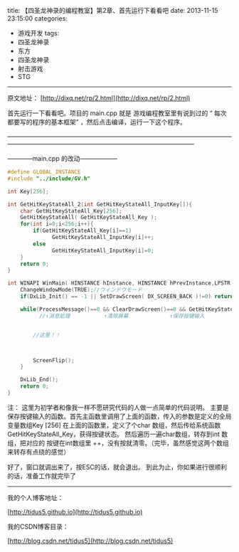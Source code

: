 title: 【四圣龙神录的编程教室】第2章、首先运行下看看吧
date: 2013-11-15 23:15:00
categories:
- 游戏开发
tags:
- 四圣龙神录
- 东方
- 四圣龙神录
- 射击游戏
- STG
---

原文地址：
[http://dixq.net/rp/2.html](http://dixq.net/rp/2.html)

首先运行一下看看吧。项目的 main.cpp 就是 游戏编程教室里有说到过的 “ 每次都要写的程序的基本框架” ，然后点击编译，运行一下这个程序。

 <!--more-->
——————————————————————————————————————————————————————————————————

————main.cpp 的改动——————

```cpp
#define GLOBAL_INSTANCE 
#include "../include/GV.h"

int Key[256];

int GetHitKeyStateAll_2(int GetHitKeyStateAll_InputKey[]){
    char GetHitKeyStateAll_Key[256];
    GetHitKeyStateAll( GetHitKeyStateAll_Key );
    for(int i=0;i<256;i++){
        if(GetHitKeyStateAll_Key[i]==1)
              GetHitKeyStateAll_InputKey[i]++;
        else                           
              GetHitKeyStateAll_InputKey[i]=0;
    }
    return 0;
}

int WINAPI WinMain( HINSTANCE hInstance, HINSTANCE hPrevInstance,LPSTR lpCmdLine, int nCmdShow ){
    ChangeWindowMode(TRUE);//ウィンドウモード
    if(DxLib_Init() == -1 || SetDrawScreen( DX_SCREEN_BACK )!=0) return -1;//初始化和设置双缓冲屏幕

    while(ProcessMessage()==0 && ClearDrawScreen()==0 && GetHitKeyStateAll_2(Key)==0 && Key[KEY_INPUT_ESCAPE]==0){
          //↑消息処理       　  ↑清除屏幕    　　　    ↑保存按键输入　　　　　　　↑没有按ESC键


        //这里！！



        ScreenFlip();
    }

    DxLib_End();
    return 0;
}

```

注：
这里为初学者和像我一样不愿研究代码的人做一点简单的代码说明。
主要是保存按键输入的函数。首先主函数里调用了上面的函数，传入的参数是定义的全局变量数组Key [256]
在上面的函数里，定义了个char 数组，然后传给系统函数GetHitKeyStateAll_Key，获得按键状态。
然后遍历一遍char数组，转存到int 数组，把对应的 按键在int数组里 ++，没有按就清零。（完毕，虽然感觉这两个数组来转存有点绕的感觉）

好了，窗口就调出来了，按ESC的话，就会退出。
到此为止，你如果进行很顺利的话，准备工作就完毕了



---
我的个人博客地址：

[http://tidus5.github.io](http://tidus5.github.io)

我的CSDN博客目录：

[http://blog.csdn.net/tidus5](http://blog.csdn.net/tidus5)
